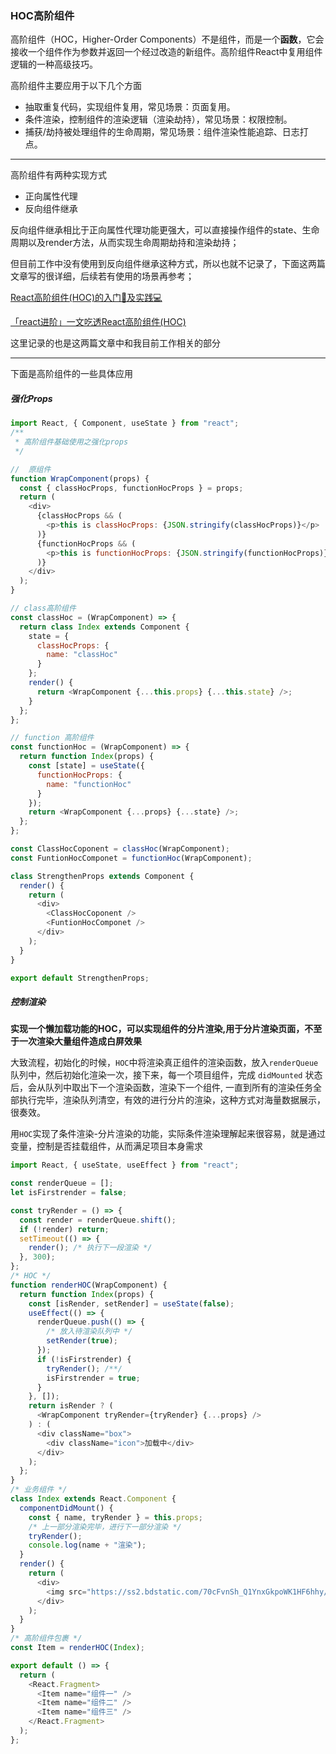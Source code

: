 ### HOC高阶组件

高阶组件（HOC，Higher-Order Components）不是组件，而是一个**函数**，它会接收一个组件作为参数并返回一个经过改造的新组件。高阶组件React中复用组件逻辑的一种高级技巧。

高阶组件主要应用于以下几个方面

- 抽取重复代码，实现组件复用，常见场景：页面复用。
- 条件渲染，控制组件的渲染逻辑（渲染劫持），常见场景：权限控制。
- 捕获/劫持被处理组件的生命周期，常见场景：组件渲染性能追踪、日志打点。

------

高阶组件有两种实现方式

- 正向属性代理
- 反向组件继承

反向组件继承相比于正向属性代理功能更强大，可以直接操作组件的state、生命周期以及render方法，从而实现生命周期劫持和渲染劫持；

但目前工作中没有使用到反向组件继承这种方式，所以也就不记录了，下面这两篇文章写的很详细，后续若有使用的场景再参考；

[React高阶组件(HOC)的入门📖及实践💻](https://juejin.cn/post/6844904050236850184#heading-17)

[「react进阶」一文吃透React高阶组件(HOC)](https://juejin.cn/post/6940422320427106335#heading-7)

这里记录的也是这两篇文章中和我目前工作相关的部分

------

下面是高阶组件的一些具体应用

##### 强化Props

```js
import React, { Component, useState } from "react";
/**
 * 高阶组件基础使用之强化props
 */

//  原组件
function WrapComponent(props) {
  const { classHocProps, functionHocProps } = props;
  return (
    <div>
      {classHocProps && (
        <p>this is classHocProps: {JSON.stringify(classHocProps)}</p>
      )}
      {functionHocProps && (
        <p>this is functionHocProps: {JSON.stringify(functionHocProps)}</p>
      )}
    </div>
  );
}

// class高阶组件
const classHoc = (WrapComponent) => {
  return class Index extends Component {
    state = {
      classHocProps: {
        name: "classHoc"
      }
    };
    render() {
      return <WrapComponent {...this.props} {...this.state} />;
    }
  };
};

// function 高阶组件
const functionHoc = (WrapComponent) => {
  return function Index(props) {
    const [state] = useState({
      functionHocProps: {
        name: "functionHoc"
      }
    });
    return <WrapComponent {...props} {...state} />;
  };
};

const ClassHocCoponent = classHoc(WrapComponent);
const FuntionHocComponet = functionHoc(WrapComponent);

class StrengthenProps extends Component {
  render() {
    return (
      <div>
        <ClassHocCoponent />
        <FuntionHocComponet />
      </div>
    );
  }
}

export default StrengthenProps;

```



##### 控制渲染

**实现一个懒加载功能的HOC，可以实现组件的分片渲染,用于分片渲染页面，不至于一次渲染大量组件造成白屏效果**

大致流程，初始化的时候，`HOC`中将渲染真正组件的渲染函数，放入`renderQueue`队列中，然后初始化渲染一次，接下来，每一个项目组件，完成 `didMounted` 状态后，会从队列中取出下一个渲染函数，渲染下一个组件, 一直到所有的渲染任务全部执行完毕，渲染队列清空，有效的进行分片的渲染，这种方式对海量数据展示，很奏效。

用`HOC`实现了条件渲染-分片渲染的功能，实际条件渲染理解起来很容易，就是通过变量，控制是否挂载组件，从而满足项目本身需求

```js
import React, { useState, useEffect } from "react";

const renderQueue = [];
let isFirstrender = false;

const tryRender = () => {
  const render = renderQueue.shift();
  if (!render) return;
  setTimeout(() => {
    render(); /* 执行下一段渲染 */
  }, 300);
};
/* HOC */
function renderHOC(WrapComponent) {
  return function Index(props) {
    const [isRender, setRender] = useState(false);
    useEffect(() => {
      renderQueue.push(() => {
        /* 放入待渲染队列中 */
        setRender(true);
      });
      if (!isFirstrender) {
        tryRender(); /**/
        isFirstrender = true;
      }
    }, []);
    return isRender ? (
      <WrapComponent tryRender={tryRender} {...props} />
    ) : (
      <div className="box">
        <div className="icon">加载中</div>
      </div>
    );
  };
}
/* 业务组件 */
class Index extends React.Component {
  componentDidMount() {
    const { name, tryRender } = this.props;
    /* 上一部分渲染完毕，进行下一部分渲染 */
    tryRender();
    console.log(name + "渲染");
  }
  render() {
    return (
      <div>
        <img src="https://ss2.bdstatic.com/70cFvnSh_Q1YnxGkpoWK1HF6hhy/it/u=294206908,2427609994&amp;fm=26&amp;gp=0.jpg" />
      </div>
    );
  }
}
/* 高阶组件包裹 */
const Item = renderHOC(Index);

export default () => {
  return (
    <React.Fragment>
      <Item name="组件一" />
      <Item name="组件二" />
      <Item name="组件三" />
    </React.Fragment>
  );
};

```


